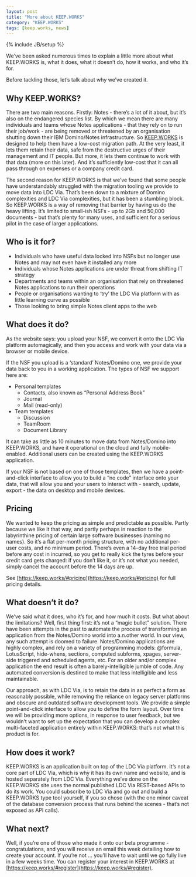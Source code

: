 ```yaml
---
layout: post
title: "More about KEEP.WORKS"
category: "KEEP.WORKS"
tags: [keep.works, news]
---
```

{% include JB/setup %}

We’ve been asked numerous times to explain a little more about what KEEP.WORKS is, what it does, what it doesn’t do, how it works, and who it’s for. 

Before tackling those, let’s talk about why we’ve created it. 


## Why KEEP.WORKS?

There are two main reasons. Firstly: Notes - there’s a lot of it about, but it’s also on the endangered species list. By which we mean there are many individuals and teams whose Notes applications - that they rely on to run their job/work - are being removed or threatened by an organisation shutting down their IBM Domino/Notes infrastructure. So [KEEP.WORKS](http://keep.works) is designed to help them have a low-cost migration path. At the very least, it lets them retain their data, safe from the destructive urges of their management and IT people. But more, it lets them continue to work with that data (more on this later). And it’s sufficiently low-cost that it can all pass through on expenses or a company credit card.

The second reason for KEEP.WORKS is that we’ve found that some people have understandably struggled with the migration tooling we provide to move data into LDC Via. That’s been down to a mixture of Domino complexities and LDC Via complexities, but it has been a stumbling block. So KEEP.WORKS is a way of removing that barrier by having us do the heavy lifting. It’s limited to small-ish NSFs - up to 2Gb and 50,000 documents - but that’s plenty for many uses, and sufficient for a serious pilot in the case of larger applications.


## Who is it for?

* Individuals who have useful data locked into NSFs but no longer use Notes and may not even have it installed any more
* Individuals whose Notes applications are under threat from shifting IT strategy
* Departments and teams within an organisation that rely on threatened Notes applications to run their operations
* People or organisations wanting to ‘try’ the LDC Via platform with as little learning curve as possible
* Those looking to bring simple Notes client apps to the web


## What does it do?

As the website says: you upload your NSF, we convert it onto the LDC Via platform automagically, and then you access and work with your data via a browser or mobile device. 

If the NSF you upload is a ‘standard’ Notes/Domino one, we provide your data back to you in a working application. The types of NSF we support here are:

* Personal templates
   * Contacts, also known as “Personal Address Book”
   * Journal
   * Mail (read-only)
* Team templates
   * Discussion
   * TeamRoom
   * Document Library

It can take as little as 10 minutes to move data from Notes/Domino into KEEP.WORKS, and have it operational on the cloud and fully mobile-enabled. Additional users can be created using the KEEP.WORKS application.

If your NSF is not based on one of those templates, then we have a point-and-click interface to allow you to build a “no code” interface onto your data, that will allow you and your users to interact with - search, update, export - the data on desktop and mobile devices.


## Pricing

We wanted to keep the pricing as simple and predictable as possible. Partly because we like it that way, and partly perhaps in reaction to the labyrinthine pricing of certain large software businesses (naming no names). So it’s a flat per-month pricing structure, with no additional per-user costs, and no minimum period. There’s even a 14-day free trial period before any cost in incurred, so you get to really kick the tyres before your credit card gets charged: if you don’t like it, or it’s not what you needed, simply cancel the account before the 14 days are up. 

See [https://keep.works/#pricing](https://keep.works/#pricing) for full pricing details. 


## What doesn’t it do?

We’ve said what it does, who it’s for, and how much it costs. But what about the limitations? Well, first thing first: it’s not a “magic bullet” solution. There have been attempts in the past to automate the process of transforming an application from the Notes/Domino world into a.n.other world. In our view, any such attempt is doomed to failure. Notes/Domino applications are highly complex, and rely on a variety of programming models: @formula, LotusScript, hide-whens, sections, computed subforms, xpages, server-side triggered and scheduled agents, etc. For an older and/or complex application the end result is often a barely-intelligible jumble of code. Any automated conversion is destined to make that less intelligible and less maintainable. 

Our approach, as with LDC Via, is to retain the data in as perfect a form as reasonably possible, while removing the reliance on legacy server platforms and obscure and outdated software development tools. We provide a simple point-and-click interface to allow you to define the form layout. Over time we will be providing more options, in response to user feedback, but we wouldn’t want to set up the expectation that you can develop a complex multi-faceted application entirely within KEEP.WORKS: that’s not what this product is for.


## How does it work?

KEEP.WORKS is an application built on top of the LDC Via platform. It’s not a core part of LDC Via, which is why it has its own name and website, and is hosted separately from LDC Via. Everything we’ve done on the KEEP.WORKS site uses the normal published LDC Via REST-based APIs to do its work. You could subscribe to LDC Via and go out and build a KEEP.WORKS type tool yourself, if you so chose (with the one minor caveat of the database conversion process that runs behind the scenes - that’s not exposed as API calls).  


## What next?

Well, if you’re one of those who made it onto our beta programme - congratulations, and you will receive an email this week detailing how to create your account. If you’re not … you’ll have to wait until we go fully live in a few weeks time. You can register your interest in KEEP.WORKS at [https://keep.works/#register](https://keep.works/#register). 



